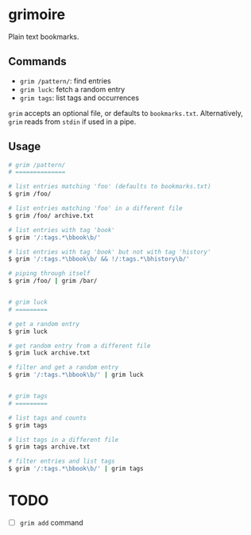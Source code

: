 grimoire
========

Plain text bookmarks.

## Commands

- `grim /pattern/`: find entries
- `grim luck`: fetch a random entry
- `grim tags`: list tags and occurrences

`grim` accepts an optional file, or defaults to `bookmarks.txt`.
Alternatively, `grim` reads from `stdin` if used in a pipe.


## Usage

```bash
# grim /pattern/
# ==============

# list entries matching 'foo' (defaults to bookmarks.txt)
$ grim /foo/

# list entries matching 'foo' in a different file
$ grim /foo/ archive.txt

# list entries with tag 'book'
$ grim '/:tags.*\bbook\b/'

# list entries with tag 'book' but not with tag 'history'
$ grim '/:tags.*\bbook\b/ && !/:tags.*\bhistory\b/'

# piping through itself
$ grim /foo/ | grim /bar/


# grim luck
# =========

# get a random entry
$ grim luck

# get random entry from a different file
$ grim luck archive.txt

# filter and get a random entry
$ grim '/:tags.*\bbook\b/' | grim luck


# grim tags
# =========

# list tags and counts
$ grim tags

# list tags in a different file
$ grim tags archive.txt

# filter entries and list tags
$ grim '/:tags.*\bbook\b/' | grim tags

```

# TODO

- [ ] `grim add` command
